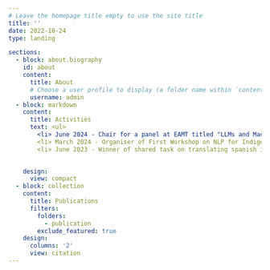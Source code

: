 ```yaml
---
# Leave the homepage title empty to use the site title
title: ''
date: 2022-10-24
type: landing

sections:
  - block: about.biography
    id: about
    content:
      title: About
      # Choose a user profile to display (a folder name within `content/authors/`)
      username: admin
  - block: markdown
    content:
      title: Activities
      text: <ul>
        <li> June 2024 - Chair for a panel at EAMT titled "LLMs and Machine Translation for Low-Resource Languages\: Bridging Gaps or Widening Divides?" 
        <li> March 2024 - Organiser of First Workshop on NLP for Indigenous Languages of Lusophone Countries, co-located with PROPOR 2024 
        <li> June 2023 - Winner of shared task on translating spanish into Indigenous languages, AmericasNLP 
        

    design:
      view: compact
  - block: collection
    content:
      title: Publications
      filters:
        folders:
          - publication
        exclude_featured: true
    design:
      columns: '2'
      view: citation
---
```

